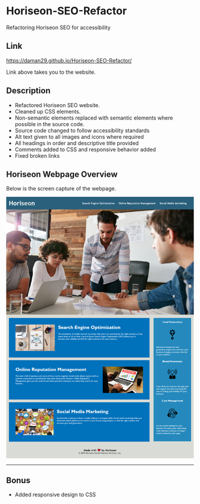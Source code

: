# Horiseon-SEO-Refactor
Refactoring Horiseon SEO for accessibility

## Link
https://daman29.github.io/Horiseon-SEO-Refactor/

Link above takes you to the website.

## Description

- Refactored Horiseon SEO website.
- Cleaned up CSS elements.
- Non-semantic elements replaced with semantic elements where possible in the source code.
- Source code changed to follow accessibility standards
- Alt text given to all images and icons where required
- All headings in order and descriptive title provided
- Comments added to CSS and responsive behavior added
- Fixed broken links

## Horiseon Webpage Overview
Below is the screen capture of the webpage.

![Screen capture of the Horiseon SEO website. Contains full webpage including title and content.](assets/images/screenshot.png)

---

## Bonus
- Added responsive design to CSS